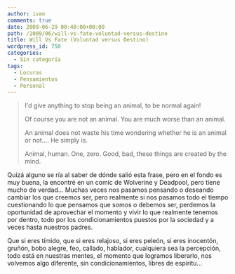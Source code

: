 ```yaml
---
author: ivan
comments: true
date: 2009-06-29 00:40:00+00:00
path: /2009/06/will-vs-fate-voluntad-versus-destino
title: Will Vs Fate (Voluntad versus Destino)
wordpress_id: 750
categories:
  - Sin categoría
tags:
  - Locuras
  - Pensamientos
  - Personal
---
```


<blockquote>I'd give anything to stop being an animal, to be normal again!

Of course you are not an animal. You are much worse than an animal.

An animal does not waste his time wondering whether he is an animal or not.... He simply is.

Animal, human. One, zero. Good, bad, these things are created by the mind.</blockquote>

Quizá alguno se ría al saber de dónde salió esta frase, pero en el fondo es muy buena, la encontré en un comic de Wolverine y Deadpool, pero tiene mucho de verdad... Muchas veces nos pasamos pensando o deseando cambiar los que creemos ser, pero realmente si nos pasamos todo el tiempo cuestionando lo que pensamos que somos o debemos ser, perdemos la oportunidad de aprovechar el momento y vivir lo que realmente tenemos por dentro, todo por los condicionamientos puestos por la sociedad y a veces hasta nuestros padres.

Que si eres tímido, que si eres relajoso, si eres peleón, si eres inocentón, gruñón, bobo alegre, feo, callado, hablador, cualquiera sea la percepción, todo está en nuestras mentes, el momento que logramos liberarlo, nos volvemos algo diferente, sin condicionamientos, libres de espíritu...
